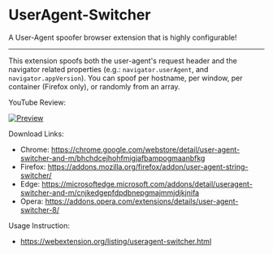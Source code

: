 # UserAgent-Switcher
A User-Agent spoofer browser extension that is highly configurable!

------------
This extension spoofs both the user-agent's request header and the navigator related properties (e.g.: `navigator.userAgent`, and `navigator.appVersion`). You can spoof per hostname, per window, per container (Firefox only), or randomly from an array.

YouTube Review:

[![Preview](https://img.youtube.com/vi/-aVFxvF3N_E/0.jpg)](https://www.youtube.com/watch?v=-aVFxvF3N_E)

Download Links:
  * Chrome: https://chrome.google.com/webstore/detail/user-agent-switcher-and-m/bhchdcejhohfmigjafbampogmaanbfkg
  * Firefox: https://addons.mozilla.org/firefox/addon/user-agent-string-switcher/
  * Edge: https://microsoftedge.microsoft.com/addons/detail/useragent-switcher-and-m/cnjkedgepfdpdbnepgmajmmjdjkjnifa
  * Opera: https://addons.opera.com/extensions/details/user-agent-switcher-8/

Usage Instruction:
  * https://webextension.org/listing/useragent-switcher.html
